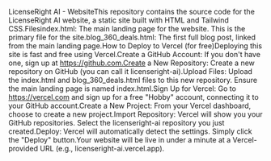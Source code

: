 LicenseRight AI - WebsiteThis repository contains the source code for the LicenseRight AI website, a static site built with HTML and Tailwind CSS.Filesindex.html: The main landing page for the website. This is the primary file for the site.blog_360_deals.html: The first full blog post, linked from the main landing page.How to Deploy to Vercel (for free)Deploying this site is fast and free using Vercel.Create a GitHub Account: If you don't have one, sign up at https://github.com.Create a New Repository: Create a new repository on GitHub (you can call it licenseright-ai).Upload Files: Upload the index.html and blog_360_deals.html files to this new repository. Ensure the main landing page is named index.html.Sign Up for Vercel: Go to https://vercel.com and sign up for a free "Hobby" account, connecting it to your GitHub account.Create a New Project: From your Vercel dashboard, choose to create a new project.Import Repository: Vercel will show you your GitHub repositories. Select the licenseright-ai repository you just created.Deploy: Vercel will automatically detect the settings. Simply click the "Deploy" button.Your website will be live in under a minute at a Vercel-provided URL (e.g., licenseright-ai.vercel.app).
